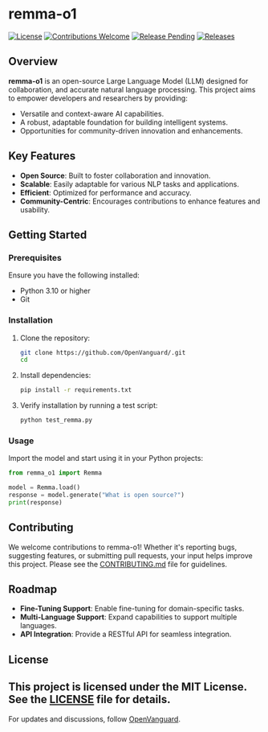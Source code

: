 # remma-o1

[![License](https://img.shields.io/badge/license-MIT-blue.svg)](LICENSE)
[![Contributions Welcome](https://img.shields.io/badge/contributions-welcome-brightgreen.svg)](CONTRIBUTING.md)
[![Release Pending](https://img.shields.io/badge/release-pending-yellow.svg)](https://github.com/OpenVanguard/remma-o1/releases/)
[![Releases](https://img.shields.io/badge/releases-page-blue.svg)](https://github.com/OpenVanguard/remma-o1/releases/)

## Overview
**remma-o1** is an open-source Large Language Model (LLM) designed for collaboration, and accurate natural language processing. This project aims to empower developers and researchers by providing:

- Versatile and context-aware AI capabilities.
- A robust, adaptable foundation for building intelligent systems.
- Opportunities for community-driven innovation and enhancements.

## Key Features
- **Open Source**: Built to foster collaboration and innovation.
- **Scalable**: Easily adaptable for various NLP tasks and applications.
- **Efficient**: Optimized for performance and accuracy.
- **Community-Centric**: Encourages contributions to enhance features and usability.

## Getting Started
### Prerequisites
Ensure you have the following installed:
- Python 3.10 or higher
- Git

### Installation
1. Clone the repository:
   ```bash
   git clone https://github.com/OpenVanguard/.git
   cd 
   ```
2. Install dependencies:
   ```bash
   pip install -r requirements.txt
   ```

3. Verify installation by running a test script:
   ```bash
   python test_remma.py
   ```

### Usage
Import the model and start using it in your Python projects:
```python
from remma_o1 import Remma

model = Remma.load()
response = model.generate("What is open source?")
print(response)
```

## Contributing
We welcome contributions to remma-o1! Whether it's reporting bugs, suggesting features, or submitting pull requests, your input helps improve this project. Please see the [CONTRIBUTING.md](CONTRIBUTING.md) file for guidelines.

## Roadmap
- **Fine-Tuning Support**: Enable fine-tuning for domain-specific tasks.
- **Multi-Language Support**: Expand capabilities to support multiple languages.
- **API Integration**: Provide a RESTful API for seamless integration.

## License
This project is licensed under the MIT License. See the [LICENSE](LICENSE) file for details.
---
For updates and discussions, follow [OpenVanguard](https://github.com/OpenVanguard).
